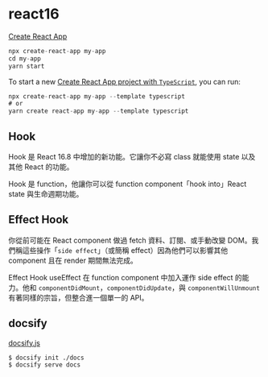 # react16

[Create React App](https://zh-hant.reactjs.org/docs/create-a-new-react-app.html)

```js
npx create-react-app my-app
cd my-app
yarn start
```
To start a new [Create React App project with `TypeScript`](https://create-react-app.dev/docs/adding-typescript/), you can run:

```js
npx create-react-app my-app --template typescript
# or
yarn create react-app my-app --template typescript
```

## Hook

Hook 是 React 16.8 中增加的新功能。它讓你不必寫 class 就能使用 state 以及其他 React 的功能。

Hook 是 function，他讓你可以從 function component「hook into」React state 與生命週期功能。

## Effect Hook

你從前可能在 React component 做過 fetch 資料、訂閱、或手動改變 DOM。我們稱這些操作「`side effect`」（或簡稱 effect）因為他們可以影響其他 component 且在 render 期間無法完成。

Effect Hook useEffect 在 function component 中加入運作 side effect 的能力。他和 `componentDidMount`，`componentDidUpdate`，與 `componentWillUnmount` 有著同樣的宗旨，但整合進一個單一的 API。

## docsify

[docsify.js](https://docsify.js.org/#/zh-cn/quickstart)

`$ docsify init ./docs`  
`$ docsify serve docs`
